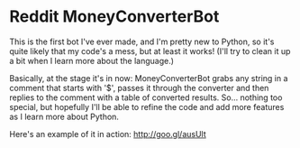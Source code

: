 # Reddit MoneyConverterBot
This is the first bot I've ever made, and I'm pretty new to Python, so it's quite likely that my code's a mess, but at least it works! (I'll try to clean it up a bit when I learn more about the language.)

Basically, at the stage it's in now:
MoneyConverterBot grabs any string in a comment that starts with '$', passes it through the converter and then replies to the comment with a table of converted results.
So... nothing too special, but hopefully I'll be able to refine the code and add more features as I learn more about Python.

Here's an example of it in action:
http://goo.gl/ausUlt
